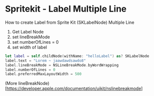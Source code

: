 # Spritekit - Label Multiple Line

How to create Label from Sprite Kit (SKLabelNode) Multiple Line

1. Get Label Node
2. set lineBreakMode
3. set numberOfLines = 0
4. set width of label



```swift
let label = self.childNode(withName: "helloLabel") as? SKLabelNode
label.text = "Lorem ~ jaawdawdsawdo8" 
label.lineBreakMode = NSLineBreakMode.byWordWrapping 
label.numberOfLines = 0 
label.preferredMaxLayoutWidth = 500
```


(More lineBreakNode)[https://developer.apple.com/documentation/uikit/nslinebreakmode]
